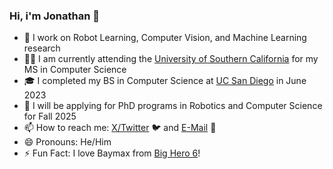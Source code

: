 ### Hi, i'm Jonathan 👋

- 🤖 I work on Robot Learning, Computer Vision, and Machine Learning research
- ✌🏻 I am currently attending the [University of Southern California](https://www.usc.edu/) for my MS in Computer Science
- 🎓 I completed my BS in Computer Science at [UC San Diego](https://ucsd.edu/) in June 2023
- 🏫 I will be applying for PhD programs in Robotics and Computer Science for Fall 2025
- 📫 How to reach me: [X/Twitter](https://twitter.com/jonzamora_ai) 🐦 and [E-Mail](mailto:jonathan.zamora@usc.edu) 📧
- 😄 Pronouns: He/Him
- ⚡ Fun Fact: I love Baymax from [Big Hero 6](https://www.imdb.com/title/tt2245084/)!
